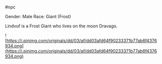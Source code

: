 #npc 

Gender: Male
Race: Giant (Frost)

Lindvuf is a Frost Giant who lives on the moon Dravago.

![https://i.pinimg.com/originals/dd/03/af/dd03afd64f90233371b77ab6f4376934.png](https://i.pinimg.com/originals/dd/03/af/dd03afd64f90233371b77ab6f4376934.png)